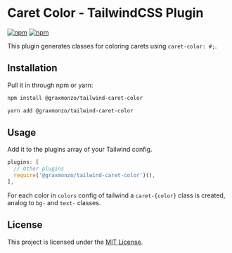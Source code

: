 # Caret Color - TailwindCSS Plugin

[![npm](https://img.shields.io/npm/v/@graxmonzo/tailwind-caret-color.svg?style=flat-square)](https://www.npmjs.com/package/@graxmonzo/tailwind-caret-color)
[![npm](https://img.shields.io/npm/dt/@graxmonzo/tailwind-caret-color.svg?style=flat-square)](https://www.npmjs.com/package/@graxmonzo/tailwind-caret-color)

This plugin generates classes for coloring carets using `caret-color: #;`.

## Installation

Pull it in through npm or yarn:

```bash
npm install @graxmonzo/tailwind-caret-color
```

```bash
yarn add @graxmonzo/tailwind-caret-color
```

## Usage

Add it to the plugins array of your Tailwind config.

```js
plugins: [
  // Other plugins
  require('@graxmonzo/tailwind-caret-color')(),
],
```

For each color in `colors` config of tailwind a `caret-{color}` class is created, analog to `bg-` and `text-` classes.

## License

This project is licensed under the [MIT License](https://opensource.org/licenses/MIT).
